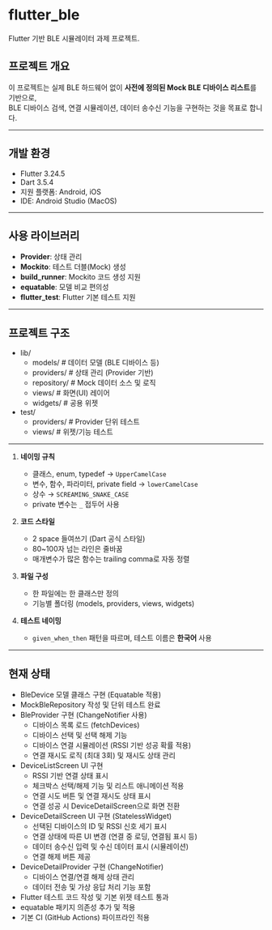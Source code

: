 # flutter_ble

Flutter 기반 BLE 시뮬레이터 과제 프로젝트.

## 프로젝트 개요

이 프로젝트는 실제 BLE 하드웨어 없이 **사전에 정의된 Mock BLE 디바이스 리스트**를 기반으로,  
BLE 디바이스 검색, 연결 시뮬레이션, 데이터 송수신 기능을 구현하는 것을 목표로 합니다.

---

## 개발 환경

- Flutter 3.24.5
- Dart 3.5.4
- 지원 플랫폼: Android, iOS
- IDE: Android Studio (MacOS)

---

## 사용 라이브러리

- **Provider**: 상태 관리
- **Mockito**: 테스트 더블(Mock) 생성
- **build_runner**: Mockito 코드 생성 지원
- **equatable**: 모델 비교 편의성
- **flutter_test**: Flutter 기본 테스트 지원

---

## 프로젝트 구조

- lib/
  - models/ # 데이터 모델 (BLE 디바이스 등)
  - providers/ # 상태 관리 (Provider 기반)
  - repository/ # Mock 데이터 소스 및 로직
  - views/ # 화면(UI) 레이어
  - widgets/ # 공용 위젯
- test/
  - providers/ # Provider 단위 테스트
  - views/ # 위젯/기능 테스트

---

1. **네이밍 규칙**
    - 클래스, enum, typedef → `UpperCamelCase`
    - 변수, 함수, 파라미터, private field → `lowerCamelCase`
    - 상수 → `SCREAMING_SNAKE_CASE`
    - private 변수는 `_` 접두어 사용

2. **코드 스타일**
    - 2 space 들여쓰기 (Dart 공식 스타일)
    - 80~100자 넘는 라인은 줄바꿈
    - 매개변수가 많은 함수는 trailing comma로 자동 정렬

3. **파일 구성**
    - 한 파일에는 한 클래스만 정의
    - 기능별 폴더링 (models, providers, views, widgets)

4. **테스트 네이밍**
    - `given_when_then` 패턴을 따르며, 테스트 이름은 **한국어** 사용

---

## 현재 상태

- BleDevice 모델 클래스 구현 (Equatable 적용)
- MockBleRepository 작성 및 단위 테스트 완료
- BleProvider 구현 (ChangeNotifier 사용)
    - 디바이스 목록 로드 (fetchDevices)
    - 디바이스 선택 및 선택 해제 기능
    - 디바이스 연결 시뮬레이션 (RSSI 기반 성공 확률 적용)
    - 연결 재시도 로직 (최대 3회) 및 재시도 상태 관리
- DeviceListScreen UI 구현
    - RSSI 기반 연결 상태 표시
    - 체크박스 선택/해제 기능 및 리스트 애니메이션 적용
    - 연결 시도 버튼 및 연결 재시도 상태 표시
    - 연결 성공 시 DeviceDetailScreen으로 화면 전환
- DeviceDetailScreen UI 구현 (StatelessWidget)
    - 선택된 디바이스의 ID 및 RSSI 신호 세기 표시
    - 연결 상태에 따른 UI 변경 (연결 중 로딩, 연결됨 표시 등)
    - 데이터 송수신 입력 및 수신 데이터 표시 (시뮬레이션)
    - 연결 해제 버튼 제공
- DeviceDetailProvider 구현 (ChangeNotifier)
    - 디바이스 연결/연결 해제 상태 관리
    - 데이터 전송 및 가상 응답 처리 기능 포함
- Flutter 테스트 코드 작성 및 기본 위젯 테스트 통과
- equatable 패키지 의존성 추가 및 적용
- 기본 CI (GitHub Actions) 파이프라인 적용  
